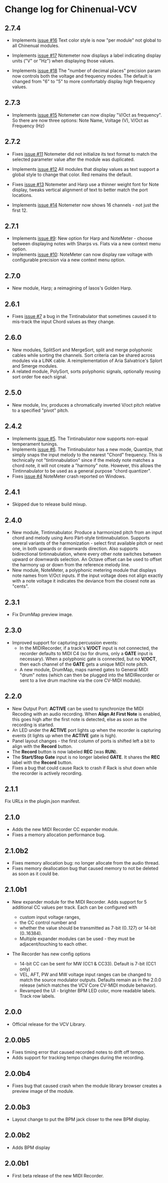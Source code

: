 # Change log for Chinenual-VCV

## 2.7.4

* Implements [issue #16](https://github.com/chinenual/Chinenual-VCV/issues/16)  Text color style is now "per module" not global to all Chinenual modules.

* Implements [issue #17](https://github.com/chinenual/Chinenual-VCV/issues/17)  Notemeter now displays a label indicating display units ("V" or "Hz") when displaying those values.

* Implements [issue #18](https://github.com/chinenual/Chinenual-VCV/issues/18)  The "number of decimal places" precision param now controls both the voltage and frequency modes.  The default is changed from "6" to "5" to more comfortably display high frequency values.


## 2.7.3

* Implements [issue #15](https://github.com/chinenual/Chinenual-VCV/issues/15)  Notemeter can now display "V/Oct as frequency".  So there are now three options: Note Name, Voltage (V), V/Oct as Frequency (Hz)

## 2.7.2

* Fixes [issue #11](https://github.com/chinenual/Chinenual-VCV/issues/11) Notemeter did not initialize its text format to match the selected parameter value after the module was duplicated.

* Implements [issue #12](https://github.com/chinenual/Chinenual-VCV/issues/12)  All modules that display values as text support a global style to change that color. Red remains the default.

* Fixes [issue #13](https://github.com/chinenual/Chinenual-VCV/issues/13) Notemeter and Harp use a thinner weight font for Note display, tweaks vertical alignment of text to better match the port locations.

* Implements [issue #14](https://github.com/chinenual/Chinenual-VCV/issues/14) Notemeter now shows 16 channels - not just the first 12.

## 2.7.1

* Implements [issue #9](https://github.com/chinenual/Chinenual-VCV/issues/9): New option for Harp and NoteMeter - choose between displaying notes with Sharps vs. Flats via a new context menu option.
* Implements [issue #10](https://github.com/chinenual/Chinenual-VCV/issues/10): NoteMeter can now display raw voltage with configurable precision via a new context menu option.

## 2.7.0

* New module, Harp; a reimagining of Iasos's Golden Harp.

## 2.6.1

* Fixes [issue #7](https://github.com/chinenual/Chinenual-VCV/issues/7) a bug in the Tintinabulator that sometimes caused it to mis-track the input Chord values as they change.

## 2.6.0

* New modules, SplitSort and MergeSort, split and merge polyphonic cables while sorting the channels.  Sort criteria can be shared across modules via a LINK cable. A reimplementation of Aria Salvatrice's Splort and Smerge modules. 
* A related module, PolySort, sorts polyphonic signals, optionally reusing sort order foe each signal.

## 2.5.0

* New module, Inv, produces a chromatically inverted V/oct pitch relative to a specified "pivot" pitch.

## 2.4.2

* Implements [issue #5](https://github.com/chinenual/Chinenual-VCV/issues/5).
  The Tintinabulator now supports non-equal temperament tunings. 
* Implements [issue #6](https://github.com/chinenual/Chinenual-VCV/issues/6).
  The Tintinabulator has a new mode, Quantize, that simply snaps the
  input melody to the nearest "Chord" frequency.   This is technically
  not "tintinnabulation" since if the melody note matches a chord
  note, it will not create a "harmony" note.  However, this allows the
  Tintinnabulator to be used as a general purpose "chord quantizer".
* Fixes [issue #4](https://github.com/chinenual/Chinenual-VCV/issues/4)
  NoteMeter crash reported on Windows.

## 2.4.1

* Skipped due to release build mixup.

## 2.4.0

* New module, Tintinnabulator.   Produce a harmonized pitch from an
  input chord and melody using Avro Pärt-style tintinnabulation.  Supports
  several variants of the harmonization - select first available pitch
  or next one, in both upwards or downwards direction.  Also supports
  bidirectional tintinnabulation, where every other note switches
  between upward or downwards selection.  An Octave offset can be used
  to offset the harmony up or down from the reference melody line.
* New module, NoteMeter,  a polyphonic metering module that displays note names
 from V/Oct inputs.	If the input voltage does not align exactly with a
 note voltage it indicates the deviance from the closest note as
 "cents". 

## 2.3.1

* Fix DrumMap preview image.

## 2.3.0

* Improved support for capturing percussion events:
  * In the MIDIRecorder, if a track's **V/OCT** input is not connected, the recorder defaults to 
  MIDI C4 (so for drums, only a **GATE** input is necessary). When a polyphonic gate is connected, but no **V/OCT**, then each channel of the **GATE** gets a unique MIDI note pitch.
  * A new module, DrumMap, maps named gates to General MIDI "drum" notes (which can then be plugged into the MIDIRecorder or sent to a live drum machine via the core CV-MIDI module).

## 2.2.0

* New Output Port: **ACTIVE** can be used to synchronize
  the MIDI Recoding with an audio recording.  When **Align At First
  Note** is enabled, this goes high after the first note is
  detected, else as soon as the recording is started.
*  An LED under the **ACTIVE** port lights up when the recorder
   is capturing events (it lights up when the **ACTIVE**
   gate is high).
* Panel layout changes - the first column of ports is shifted left a
  bit to align with the **Record** button.
* The **Record** button is now labeled **REC** (was **RUN**). 
* The **Start/Stop Gate** input is no longer labeled **GATE**. It  shares
  the **REC** label with the **Record** button.
* Fixes a bug that could cause Rack to crash if Rack is shut down 
  while the recorder is actively recording. 

## 2.1.1

Fix URLs in the plugin.json manifest.

## 2.1.0

* Adds the new MIDI Recorder CC expander module.  
* Fixes a memory allocation performance bug.

## 2.1.0b2

* Fixes memory allocation bug: no longer allocate from the audio thread.
* Fixes memory deallocation bug that caused memory to not be deleted
  as soon as it could be. 

## 2.1.0b1

* New expander module for the MIDI Recorder.  Adds support for 5 additional
  CC values per track. Each can be configured with 
  * custom input voltage ranges, 
  * the CC control number and 
  * whether the value should be transmitted as 7-bit (0..127) or 14-bit (0..16384).
  * Multiple expander modules can be used - they must be adjacent/touching to each other.

* The Recorder has new config options 
  * 14-bit CC can be sent for MW (CC1 & CC33). Default is 7-bit (CC1 only)
  * VEL, AFT, PW and MW voltage input ranges can be changed to match
    the source modulator outputs.   Defaults remain as in the 2.0.0
    release (which matches the VCV Core CV-MIDI module behavior).
  * Revamped the UI - brighter BPM LED color, more readable labels. Track row labels.

## 2.0.0

* Official release for the VCV Library.

## 2.0.0b5

* Fixes timing error that caused recorded notes to drift off tempo.  
* Adds support for tracking tempo changes during the recording.

## 2.0.0b4

* Fixes bug that caused crash when the module library browser creates a preview image of the module.

## 2.0.0b3

* Layout change to put the BPM jack closer to the new BPM display. 

## 2.0.0b2

* Adds BPM display

## 2.0.0b1

* First beta release of the new MIDI Recorder.
